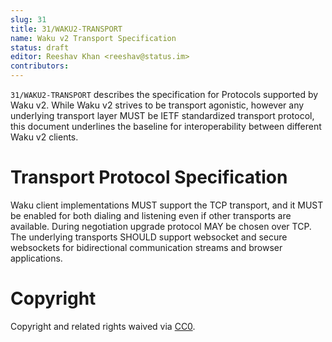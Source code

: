 ```yaml
---
slug: 31
title: 31/WAKU2-TRANSPORT
name: Waku v2 Transport Specification
status: draft
editor: Reeshav Khan <reeshav@status.im>
contributors:
---
```


`31/WAKU2-TRANSPORT` describes the specification for Protocols supported by Waku v2. While Waku v2 strives to be transport agonistic, however any underlying transport layer MUST be IETF standardized transport protocol, this document underlines the baseline for interoperability between different Waku v2 clients.

# Transport Protocol Specification 

Waku client implementations MUST support the TCP transport, and it MUST be enabled for both dialing and listening even if other transports are available. During negotiation upgrade protocol MAY be chosen over TCP. 
The underlying transports SHOULD support websocket and secure websockets for bidirectional communication streams and browser applications. 


# Copyright

Copyright and related rights waived via
[CC0](https://creativecommons.org/publicdomain/zero/1.0/).
